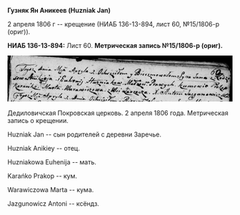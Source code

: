 **Гузняк Ян Аникеев (Huzniak Jan)**

2 апреля 1806 г -- крещение (НИАБ 136-13-894, лист 60, №15/1806-р
(ориг)).

**НИАБ 136-13-894:** Лист 60. **Метрическая запись №15/1806-р (ориг).**

![](./media/d4075303618307a89bf174fa08446ede3f1c1b4c.png)

Дедиловичская Покровская церковь. 2 апреля 1806 года. Метрическая запись
о крещении.

Huzniak Jan -- сын родителей с деревни Заречье.

Huzniak Anikiey -- отец.

Huzniakowa Euhenija -- мать.

Karańko Prakop -- кум.

Warawiczowa Marta -- кума.

Jazgunowicz Antoni -- ксёндз.
